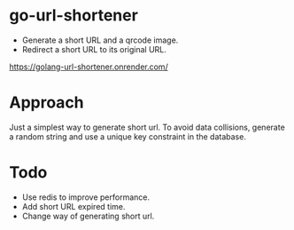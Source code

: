# go-url-shortener
- Generate a short URL and a qrcode image.
- Redirect a short URL  to its original URL.

https://golang-url-shortener.onrender.com/

# Approach
Just a simplest way to generate short url.
To avoid data collisions, generate a random string and use a unique key constraint in the database.

# Todo
- Use redis to improve performance.
- Add short URL expired time.
- Change way of generating short url.
